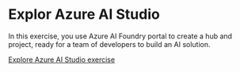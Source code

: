 # Explor Azure AI Studio

In this exercise, you use Azure AI Foundry portal to create a hub and project, ready for a team of developers to build an AI solution.

[Explore Azure AI Studio exercise](https://microsoftlearning.github.io/mslearn-ai-studio/Instructions/01-Explore-ai-studio.html)

